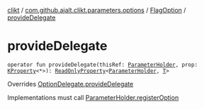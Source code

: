 [clikt](../../index.md) / [com.github.ajalt.clikt.parameters.options](../index.md) / [FlagOption](index.md) / [provideDelegate](./provide-delegate.md)

# provideDelegate

`operator fun provideDelegate(thisRef: `[`ParameterHolder`](../../com.github.ajalt.clikt.core/-parameter-holder/index.md)`, prop: `[`KProperty`](https://kotlinlang.org/api/latest/jvm/stdlib/kotlin.reflect/-k-property/index.html)`<*>): `[`ReadOnlyProperty`](https://kotlinlang.org/api/latest/jvm/stdlib/kotlin.properties/-read-only-property/index.html)`<`[`ParameterHolder`](../../com.github.ajalt.clikt.core/-parameter-holder/index.md)`, `[`T`](index.md#T)`>`

Overrides [OptionDelegate.provideDelegate](../-option-delegate/provide-delegate.md)

Implementations must call [ParameterHolder.registerOption](../../com.github.ajalt.clikt.core/-parameter-holder/register-option.md)

